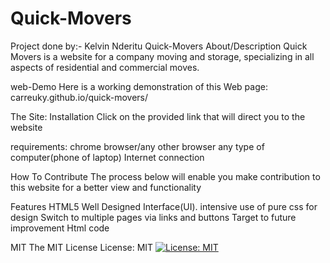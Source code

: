 # Quick-Movers
Project done by:-
Kelvin Nderitu
Quick-Movers
About/Description
Quick Movers is a website for a company moving and storage, specializing in all aspects of residential and commercial moves.

web-Demo
Here is a working demonstration of this Web page: carreuky.github.io/quick-movers/

The Site:
Installation
Click on the provided link that will direct you to the website

requirements:
chrome browser/any other browser
any type of computer(phone of laptop)
Internet connection


How To Contribute
The process below will enable you make contribution to this website for a better view and functionality

Features
HTML5
Well Designed Interface(UI).
intensive use of pure css for design
Switch to multiple pages via links and buttons
Target to future improvement
Html code

MIT
The MIT License
License: MIT
[![License: MIT](https://img.shields.io/badge/License-MIT-yellow.svg)](https://opensource.org/licenses/MIT)
